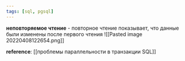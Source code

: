 ```yaml
---
tags: [sql, pgsql]
---
```


**неповторяемое чтение** - повторное чтение показывает, что данные были изменены после первого чтения
![[Pasted image 20220408122654.png]]

**reference**: [[проблемы параллельности в транзакции SQL]]
